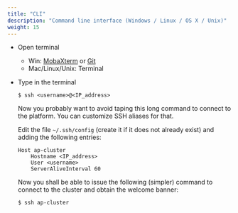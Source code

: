 ```yaml
---
title: "CLI"
description: "Command line interface (Windows / Linux / OS X / Unix)"
weight: 15
---
```


- Open terminal

  - Win: [MobaXterm](https://mobaxterm.mobatek.net/) or [Git](https://git-scm.com/downloads)
  - Mac/Linux/Unix: Terminal

- Type in the terminal

  ```
  $ ssh <username>@<IP_address>
  ```

  Now you probably want to avoid taping this long command to connect to the platform. You can customize SSH aliases for that.

  Edit the file `~/.ssh/config` (create it if it does not already exist) and adding the following entries:

  ```
  Host ap-cluster
      Hostname <IP_address>
      User <username>
      ServerAliveInterval 60
  ```

  Now you shall be able to issue the following (simpler) command to connect to the cluster and obtain the welcome banner:

  ```
  $ ssh ap-cluster
  ```

  